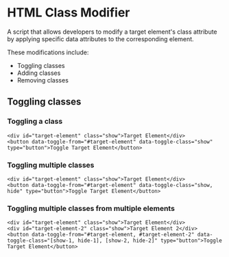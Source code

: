 # HTML Class Modifier

A script that allows developers to modify a target element's class attribute by applying specific data attributes to the corresponding element.

These modifications include:

* Toggling classes
* Adding classes
* Removing classes

## Toggling classes

### Toggling a class

```
<div id="target-element" class="show">Target Element</div>
<button data-toggle-from="#target-element" data-toggle-class="show" type="button">Toggle Target Element</button>
```

### Toggling multiple classes

```
<div id="target-element" class="show">Target Element</div>
<button data-toggle-from="#target-element" data-toggle-class="show, hide" type="button">Toggle Target Element</button>
```

### Toggling multiple classes from multiple elements

```
<div id="target-element" class="show">Target Element</div>
<div id="target-element-2" class="show">Target Element 2</div>
<button data-toggle-from="#target-element, #target-element-2" data-toggle-class="[show-1, hide-1], [show-2, hide-2]" type="button">Toggle Target Element</button>
```